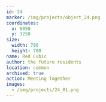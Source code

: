 ```yaml
---
id: 24
marker: /img/projects/object_24.png
coordinates:
  x: 6050
  y: 3250
size:
  width: 780
  height: 700
name: Red Cubic
author: the future residents
location: common
archived: true
action: Meeting Together
images:
  - /img/projects/24_01.png
---
```

